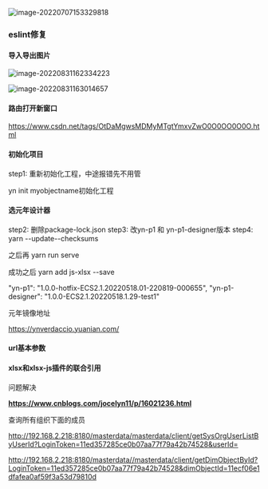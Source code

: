 ![image-20220707153329818](C:\Users\Administrator\AppData\Roaming\Typora\typora-user-images\image-20220707153329818.png)

### eslint修复





#### 导入导出图片

![image-20220831162334223](C:\Users\Administrator\AppData\Roaming\Typora\typora-user-images\image-20220831162334223.png)

![image-20220831163014657](C:\Users\Administrator\AppData\Roaming\Typora\typora-user-images\image-20220831163014657.png)

#### 路由打开新窗口

https://www.csdn.net/tags/OtDaMgwsMDMyMTgtYmxvZwO0O0OO0O0O.html

#### 初始化项目



step1: 重新初始化工程，中途报错先不用管

yn   init  myobjectname初始化工程

#### 选元年设计器

step2: 删除package-lock.json
step3: 改yn-p1 和 yn-p1-designer版本
step4: yarn --update--checksums 

之后再 yarn run serve

成功之后 yarn add js-xlsx --save

 "yn-p1": "1.0.0-hotfix-ECS2.1.20220518.01-220819-000655",
 "yn-p1-designer": "1.0.0-ECS2.1.20220518.1.29-test1"

元年镜像地址

https://ynverdaccio.yuanian.com/



#### url基本参数



#### xlsx和xlsx-js插件的联合引用

问题解决

**https://www.cnblogs.com/jocelyn11/p/16021236.html**



查询所有组织下面的成员

http://192.168.2.218:8180/masterdata/masterdata/client/getSysOrgUserListByUserId?LoginToken=11ed357285ce0b07aa77f79a42b74528&userId=

http://192.168.2.218:8180/masterdata//masterdata/client/getDimObjectById?LoginToken=11ed357285ce0b07aa77f79a42b74528&dimObjectId=11ecf06e1dfafea0af59f3a53d79810d
